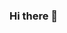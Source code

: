 ### Hi there 👋

<!--
**haithemmihoubi/haithemmihoubi** is a ✨ _special_ ✨ repository because its `README.md` (this file) appears on your GitHub profile.

# haithemmihoubi
<h1 align="center">Hi 👋, I'm Haithem Mihoubi</h1>

<img align="right" alt="GIF" src="https://media.giphy.com/media/i1JHRZSXO9LZZDHqii/giphy.gif?raw=true" width="500" height="320" />
<h3 align="center">A passionate frontend,Mobile developer from Tunisia</h3>

<p align="left"> <img src="https://komarev.com/ghpvc/?username=haithemihoubi&label=Profile%20views&color=0e75b6&style=flat" alt="haithemihoubi" /> </p>

<p align="left"> <a href="https://github.com/ryo-ma/github-profile-trophy"><img src="https://github-profile-trophy.vercel.app/?username=haithemihoubi" alt="haithemihoubi" /></a> </p>

- 🔭 I’m currently working Studying **Computer Science**

- 🌱 I’m currently learning **Flutter,dart,reactJs ,javascript,java**

- 👯 I’m looking to collaborate **in projects**

- 👨‍💻 All of my projects are available at [http://github.com/haithemmihoubi/](http://github.com/haithemmihoubi/)

- 💬 Ask me about **JAVA,HTML5,CSS,JAVASCRIPT,Flutter,DART,PHP,MYSQL**

- 📫 How to reach me **haithemmihoubi1234@gmail.com**

<h3 align="left">Connect with me:</h3>
<p align="left">
<a href="https://linkedin.com/in/https://www.linkedin.com/in/haithem-mihoubi-773b01191/" target="blank"><img align="center" src="https://cdn.jsdelivr.net/npm/simple-icons@3.0.1/icons/linkedin.svg" alt="https://www.linkedin.com/in/haithem-mihoubi-773b01191/" height="30" width="40" /></a>
<a href="https://fb.com/https://www.facebook.com/mihoubi.haithem" target="blank"><img align="center" src="https://cdn.jsdelivr.net/npm/simple-icons@3.0.1/icons/facebook.svg" alt="https://www.facebook.com/mihoubi.haithem" height="30" width="40" /></a>
<a href="https://medium.com/https://medium.com/@haithemmihoubi1234" target="blank"><img align="center" src="https://cdn.jsdelivr.net/npm/simple-icons@3.0.1/icons/medium.svg" alt="https://medium.com/@haithemmihoubi1234" height="30" width="40" /></a>
</p>

<h3 align="left">Languages and Tools:</h3>
<p align="left"> <a href="https://developer.android.com" target="_blank"> <img src="https://raw.githubusercontent.com/devicons/devicon/master/icons/android/android-original-wordmark.svg" alt="android" width="40" height="40"/> </a> <a href="https://getbootstrap.com" target="_blank"> <img src="https://raw.githubusercontent.com/devicons/devicon/master/icons/bootstrap/bootstrap-plain-wordmark.svg" alt="bootstrap" width="40" height="40"/> </a> <a href="https://www.cprogramming.com/" target="_blank"> <img src="https://raw.githubusercontent.com/devicons/devicon/master/icons/c/c-original.svg" alt="c" width="40" height="40"/> </a> <a href="https://www.chartjs.org" target="_blank"> <img src="https://www.chartjs.org/media/logo-title.svg" alt="chartjs" width="40" height="40"/> </a> <a href="https://www.w3schools.com/css/" target="_blank"> <img src="https://raw.githubusercontent.com/devicons/devicon/master/icons/css3/css3-original-wordmark.svg" alt="css3" width="40" height="40"/> </a> <a href="https://firebase.google.com/" target="_blank"> <img src="https://www.vectorlogo.zone/logos/firebase/firebase-icon.svg" alt="firebase" width="40" height="40"/> </a> <a href="https://flutter.dev" target="_blank"> <img src="https://www.vectorlogo.zone/logos/flutterio/flutterio-icon.svg" alt="flutter" width="40" height="40"/> </a> <a href="https://git-scm.com/" target="_blank"> <img src="https://www.vectorlogo.zone/logos/git-scm/git-scm-icon.svg" alt="git" width="40" height="40"/> </a> <a href="https://www.w3.org/html/" target="_blank"> <img src="https://raw.githubusercontent.com/devicons/devicon/master/icons/html5/html5-original-wordmark.svg" alt="html5" width="40" height="40"/> </a> <a href="https://www.java.com" target="_blank"> <img src="https://raw.githubusercontent.com/devicons/devicon/master/icons/java/java-original.svg" alt="java" width="40" height="40"/> </a> <a href="https://developer.mozilla.org/en-US/docs/Web/JavaScript" target="_blank"> <img src="https://raw.githubusercontent.com/devicons/devicon/master/icons/javascript/javascript-original.svg" alt="javascript" width="40" height="40"/> </a> <a href="https://laravel.com/" target="_blank"> <img src="https://raw.githubusercontent.com/devicons/devicon/master/icons/laravel/laravel-plain-wordmark.svg" alt="laravel" width="40" height="40"/> </a> <a href="https://www.microsoft.com/en-us/sql-server" target="_blank"> <img src="https://cdn.worldvectorlogo.com/logos/microsoft-sql-server.svg" alt="mssql" width="40" height="40"/> </a> <a href="https://www.mysql.com/" target="_blank"> <img src="https://raw.githubusercontent.com/devicons/devicon/master/icons/mysql/mysql-original-wordmark.svg" alt="mysql" width="40" height="40"/> </a> <a href="https://nodejs.org" target="_blank"> <img src="https://raw.githubusercontent.com/devicons/devicon/master/icons/nodejs/nodejs-original-wordmark.svg" alt="nodejs" width="40" height="40"/> </a> <a href="https://www.oracle.com/" target="_blank"> <img src="https://raw.githubusercontent.com/devicons/devicon/master/icons/oracle/oracle-original.svg" alt="oracle" width="40" height="40"/> </a> <a href="https://www.php.net" target="_blank"> <img src="https://raw.githubusercontent.com/devicons/devicon/master/icons/php/php-original.svg" alt="php" width="40" height="40"/> </a> <a href="https://postman.com" target="_blank"> <img src="https://www.vectorlogo.zone/logos/getpostman/getpostman-icon.svg" alt="postman" width="40" height="40"/> </a> <a href="https://www.python.org" target="_blank"> <img src="https://raw.githubusercontent.com/devicons/devicon/master/icons/python/python-original.svg" alt="python" width="40" height="40"/> </a> <a href="https://reactjs.org/" target="_blank"> <img src="https://raw.githubusercontent.com/devicons/devicon/master/icons/react/react-original-wordmark.svg" alt="react" width="40" height="40"/> </a> <a href="https://sass-lang.com" target="_blank"> <img src="https://raw.githubusercontent.com/devicons/devicon/master/icons/sass/sass-original.svg" alt="sass" width="40" height="40"/> </a> <a href="https://www.sqlite.org/" target="_blank"> <img src="https://www.vectorlogo.zone/logos/sqlite/sqlite-icon.svg" alt="sqlite" width="40" height="40"/> </a> <a href="https://symfony.com" target="_blank"> <img src="https://symfony.com/logos/symfony_black_03.svg" alt="symfony" width="40" height="40"/> </a> <a href="https://www.typescriptlang.org/" target="_blank"> <img src="https://raw.githubusercontent.com/devicons/devicon/master/icons/typescript/typescript-original.svg" alt="typescript" width="40" height="40"/> </a> </p>

<p><img align="left" src="https://github-readme-stats.vercel.app/api/top-langs?username=haithemihoubi&show_icons=true&locale=en&layout=compact" alt="haithemihoubi" /></p>

<p>&nbsp;<img align="center" src="https://github-readme-stats.vercel.app/api?username=haithemihoubi&show_icons=true&locale=en" alt="haithemihoubi" /></p>

<p><img align="center" src="https://github-readme-streak-stats.herokuapp.com/?user=haithemihoubi&" alt="haithemihoubi" /></p>

